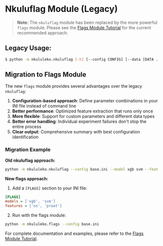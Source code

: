 # Nkuluflag Module (Legacy)

> **Note**: The `nkuluflag` module has been replaced by the more powerful `flags` module. Please see the [Flags Module Tutorial](flags.md) for the current recommended approach.

## Legacy Usage: 

  ```bash
  $ python -m nkululeko.nkuluflag [-h] [--config CONFIG] [--data [DATA ...]] [--label [LABEL ...]] [--tuning_params [TUNING_PARAMS ...]] [--layers [LAYERS ...]] [--model MODEL] [--feat FEAT] [--set SET] [--with_os WITH_OS] [--target TARGET] [--epochs EPOCHS] [--runs RUNS] [--learning_rate LEARNING_RATE] [--drop DROP]
  ```

## Migration to Flags Module

The new `flags` module provides several advantages over the legacy `nkuluflag`:

1. **Configuration-based approach**: Define parameter combinations in your INI file instead of command line
2. **Better performance**: Optimized feature extraction that runs only once
3. **More flexible**: Support for custom parameters and different data types
4. **Better error handling**: Individual experiment failures don't stop the entire process
5. **Clear output**: Comprehensive summary with best configuration identification

### Migration Example

**Old nkuluflag approach:**
```bash
python -m nkululeko.nkuluflag --config base.ini --model xgb svm --feat os praat
```

**New flags approach:**
1. Add a `[FLAGS]` section to your INI file:
```ini
[FLAGS]
models = ['xgb', 'svm']
features = ['os', 'praat']
```

2. Run with the flags module:
```bash
python -m nkululeko.flags --config base.ini
```

For complete documentation and examples, please refer to the [Flags Module Tutorial](flags.md).